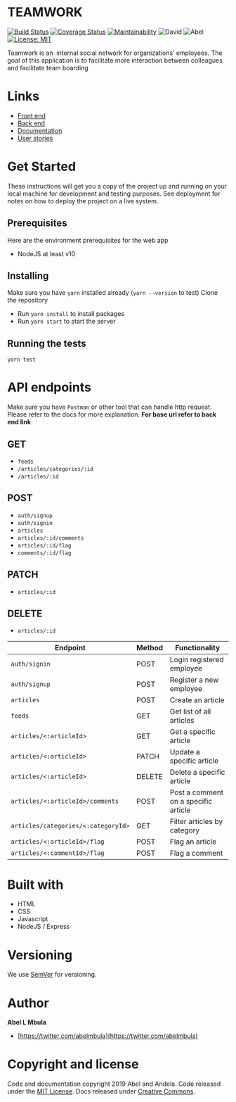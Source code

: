 # TEAMWORK
[![Build Status](https://travis-ci.com/Bam92/teamwork.svg?branch=develop)](https://travis-ci.com/Bam92/teamwork)
[![Coverage Status](https://coveralls.io/repos/github/Bam92/teamwork/badge.svg?branch=develop)](https://coveralls.io/github/Bam92/teamwork?branch=develop)
[![Maintainability](https://api.codeclimate.com/v1/badges/6e322a366ad4c4c68128/maintainability)](https://codeclimate.com/github/Bam92/teamwork/maintainability)
![David](https://img.shields.io/david/bam92/teamwork)
![Abel](https://img.shields.io/badge/andela-btcamp-blue)
[![License: MIT](https://img.shields.io/badge/License-MIT-yellow.svg)](https://opensource.org/licenses/MIT)

Teamwork is an ​ internal social network for organizations’ employees. The goal of this
application is to facilitate more interaction between colleagues and facilitate team boarding

# Links

* [Front end](https://bam92.github.io/teamwork/UI/)
* [Back end](https://teamwork-andela.herokuapp.com/api/v1/)
* [Documentation](https://teamwork-andela.herokuapp.com/api/v1/docs/)
* [User stories](https://www.pivotaltracker.com/n/projects/2395147)

# Get Started
These instructions will get you a copy of the project up and running on your local machine for development and testing purposes. See deployment for notes on how to deploy the project on a live system.

## Prerequisites
Here are the environment prerequisites for the web app

- NodeJS at least v10

## Installing
Make sure you have `yarn` installed already (`yarn --version` to test)
Clone the repository
- Run `yarn install` to install packages
- Run `yarn start` to start the server

## Running the tests
`yarn test`

# API endpoints
Make sure you have `Postman` or other tool that can handle http request. Please refer to the docs for more explanation.
**For base url refer to back end link**

## GET
* `feeds`
* `/articles/categories/:id`
* `/articles/:id`

## POST 
* `auth/signup`
* `auth/signin`
* `articles`
* `articles/:id/comments`
* `articles/:id/flag`
* `comments/:id/flag`

## PATCH
* `articles/:id`

## DELETE
* `articles/:id`

| Endpoint | Method | Functionality |
| ---------| -------| --------------|
| `auth/signin` | POST | Login registered employee |
| `auth/signup `| POST | Register a new employee |
| `articles `| POST | Create an article |
| `feeds `| GET | Get list of all articles |
| `articles/<:articleId>` | GET | Get a specific article |
| `articles/<:articleId>` | PATCH | Update a specific article |
| `articles/<:articleId>` | DELETE | Delete a specific article |
| `articles/<:articleId>/comments` | POST | Post a comment on a specific article |
| `articles/categories/<:categoryId>` | GET | Filter articles by category |
| `articles/<:articleId>/flag` | POST | Flag an article |
| `articles/<:commentId>/flag` | POST | Flag a comment |

# Built with
* HTML
* CSS
* Javascript
* NodeJS / Express

# Versioning
We use [SemVer](http://semver.org/) for versioning.

# Author
**Abel L Mbula**
 * [https://twitter.com/abelmbula](https://twitter.com/abelmbula)

# Copyright and license
Code and documentation copyright 2019 Abel and Andela. Code released under the [MIT License](https://github.com/twbs/bootstrap/blob/master/LICENSE). Docs released under [Creative Commons](https://github.com/twbs/bootstrap/blob/master/docs/LICENSE).
